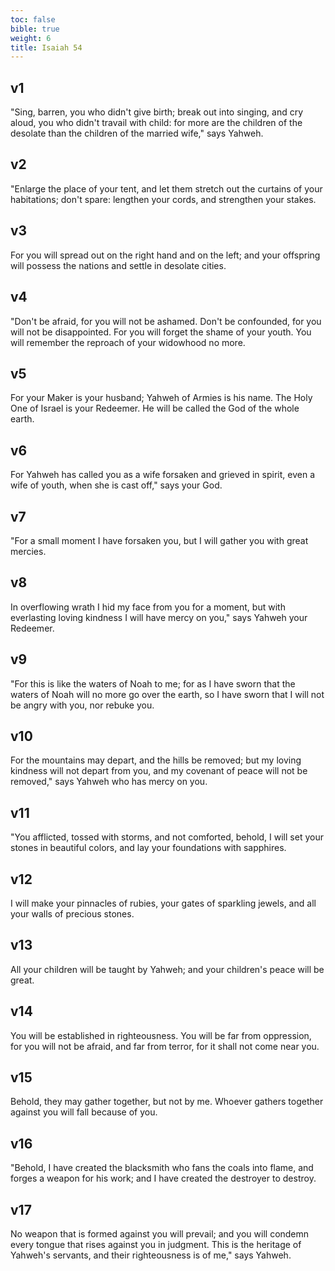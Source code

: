 ```yaml
---
toc: false
bible: true
weight: 6
title: Isaiah 54
---
```




## v1 
"Sing, barren, you who didn't give birth; break out into singing, and cry aloud, you who didn't travail with child: for more are the children of the desolate than the children of the married wife," says Yahweh. 

## v2 
"Enlarge the place of your tent, and let them stretch out the curtains of your habitations; don't spare: lengthen your cords, and strengthen your stakes. 

## v3 
For you will spread out on the right hand and on the left; and your offspring will possess the nations and settle in desolate cities. 

## v4 
"Don't be afraid, for you will not be ashamed. Don't be confounded, for you will not be disappointed. For you will forget the shame of your youth. You will remember the reproach of your widowhood no more. 

## v5 
For your Maker is your husband; Yahweh of Armies is his name. The Holy One of Israel is your Redeemer. He will be called the God of the whole earth. 

## v6 
For Yahweh has called you as a wife forsaken and grieved in spirit, even a wife of youth, when she is cast off," says your God. 

## v7 
"For a small moment I have forsaken you, but I will gather you with great mercies. 

## v8 
In overflowing wrath I hid my face from you for a moment, but with everlasting loving kindness I will have mercy on you," says Yahweh your Redeemer. 

## v9 
"For this is like the waters of Noah to me; for as I have sworn that the waters of Noah will no more go over the earth, so I have sworn that I will not be angry with you, nor rebuke you. 

## v10 
For the mountains may depart, and the hills be removed; but my loving kindness will not depart from you, and my covenant of peace will not be removed," says Yahweh who has mercy on you. 

## v11 
"You afflicted, tossed with storms, and not comforted, behold, I will set your stones in beautiful colors, and lay your foundations with sapphires. 

## v12 
I will make your pinnacles of rubies, your gates of sparkling jewels, and all your walls of precious stones. 

## v13 
All your children will be taught by Yahweh; and your children's peace will be great. 

## v14 
You will be established in righteousness. You will be far from oppression, for you will not be afraid, and far from terror, for it shall not come near you. 

## v15 
Behold, they may gather together, but not by me. Whoever gathers together against you will fall because of you. 

## v16 
"Behold, I have created the blacksmith who fans the coals into flame, and forges a weapon for his work; and I have created the destroyer to destroy. 

## v17 
No weapon that is formed against you will prevail; and you will condemn every tongue that rises against you in judgment. This is the heritage of Yahweh's servants, and their righteousness is of me," says Yahweh.
